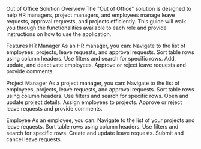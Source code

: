 Out of Office Solution
Overview
The "Out of Office" solution is designed to help HR managers, project managers, and employees manage leave requests, approval requests, and projects efficiently. This guide will walk you through the functionalities available to each role and provide instructions on how to use the application.


Features
HR Manager
As an HR manager, you can:
Navigate to the list of employees, projects, leave requests, and approval requests.
Sort table rows using column headers.
Use filters and search for specific rows.
Add, update, and deactivate employees.
Approve or reject leave requests and provide comments.

Project Manager
As a project manager, you can:
Navigate to the list of employees, projects, leave requests, and approval requests.
Sort table rows using column headers.
Use filters and search for specific rows.
Open and update project details.
Assign employees to projects.
Approve or reject leave requests and provide comments.


Employee
As an employee, you can:
Navigate to the list of your projects and leave requests.
Sort table rows using column headers.
Use filters and search for specific rows.
Create and update leave requests.
Submit and cancel leave requests.
